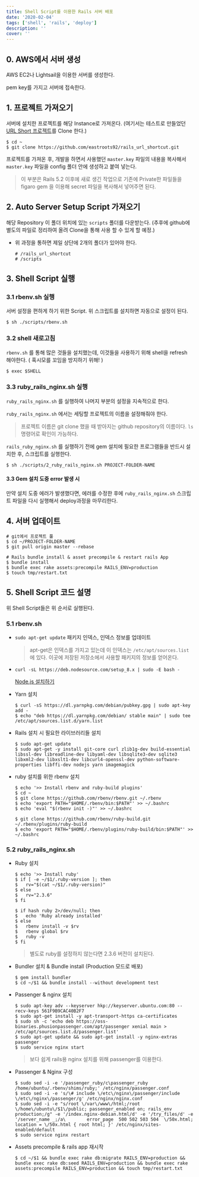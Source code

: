 ```yaml
---
title: Shell Script를 이용한 Rails 서버 배포
date: '2020-02-04'
tags: ['shell', 'rails', 'deploy']
description: ''
cover: ''
---
```


## 0. AWS에서 서버 생성

AWS EC2나 Lightsail을 이용한 서버를 생성한다.

pem key를 가지고 서버에 접속한다.



## 1. 프로젝트 가져오기

서버에 설치한 프로젝트를 해당 Instance로 가져온다.
(여기서는 테스트로 만들었던 [URL Short 프로젝트](https://github.com/eastroots92/rails_url_shortcut)를 Clone 한다.)

```shell
$ cd ~
$ git clone https://github.com/eastroots92/rails_url_shortcut.git
```

프로젝트를 가져온 후, 개발을 하면서 사용했던 `master.key` 파일의 내용을 복사해서 `master.key` 파일을 config 폴더 안에 생성하고 붙여 넣는다.

> 이 부분은 Rails 5.2 이후에 새로 생긴 작업으로 기존에 Private한 파일들을 figaro gem 을 이용해 secret 파일을 복사해서 넣어주면 된다.



## 2. Auto Server Setup Script 가져오기

해당 Repository 이 폴더 위치에 있는 `scripts` 폴더를 다운받는다.
(추후에 github에 별도의 파일로 정리하여 올려 Clone을 통해 사용 할 수 있게 할 예정.)

- 위 과정을 통하면 제일 상단에 2개의 폴더가 있어야 한다.

  ```shell
  # /rails_url_shortcut
  # /scripts
  ```



## 3. Shell Script 실행

### 3.1 rbenv.sh 실행

서버 설정을 편하게 하기 위한 Script. 위 스크립트를 설치하면 자동으로 설정이 된다.

```shell
$ sh ./scripts/rbenv.sh
```

### 3.2  shell 새로고침

`rbenv.sh` 를 통해 많은 것들을 설치했는데, 이것들을 사용하기 위해 shell을 refresh 해야한다.
( 혹시모를 꼬임을 방지하기 위해! )

```shell
$ exec $SHELL
```

### 3.3 ruby_rails_nginx.sh 실행

`ruby_rails_nginx.sh` 를 실행하여 나머지 부분의 설정을 지속적으로 한다.

`ruby_rails_nginx.sh` 에서는 세팅할 프로젝트의 이름을 설정해줘야 한다.

> 프로젝트 이름은 git clone 했을 때 받아지는 github repository의 이름이다. `ls` 명령어로 확인이 가능하다.

`rails_ruby_nginx.sh` 를 실행하기 전에 gem 설치에 필요한 프로그램들을 반드시 설치한 후, 스크립트를 실행한다.

```shell
$ sh ./scripts/2_ruby_rails_nginx.sh PROJECT-FOLDER-NAME
```

#### 3.3  Gem 설치 도중 error 발생 시

만약 설치 도중 에러가 발생했다면, 에러를 수정한 후에 `ruby_rails_nginx.sh` 스크립트 파일을 다시 실행해서 deploy과정을 마무리한다.





## 4. 서버 업데이트

```shell
# git에서 프로젝트 풀
$ cd ~/PROJECT-FOLDER-NAME
$ git pull origin master --rebase

# Rails bundle install & asset precompile & restart rails App
$ bundle install
$ bundle exec rake assets:precompile RAILS_ENV=production
$ touch tmp/restart.txt
```





## 5. Shell Script 코드 설명

위 Shell Script들은 위 순서로 실행된다.

### 5.1 rbenv.sh

- `sudo apt-get update`
  패키지 인덱스, 인덱스 정보를 업데이트

  > apt-get은 인덱스를 가지고 있는데 이 인덱스는 `/etc/apt/sources.list`에 있다. 이곳에 저장된 저장소에서 사용할 패키지의 정보를 얻어온다.

- `curl -sL https://deb.nodesource.com/setup_8.x | sudo -E bash -`

  [Node.js 설치하기](https://nodejs.org/ko/download/package-manager/)

- Yarn 설치

  ```shell
  $ curl -sS https://dl.yarnpkg.com/debian/pubkey.gpg | sudo apt-key add -
  $ echo "deb https://dl.yarnpkg.com/debian/ stable main" | sudo tee /etc/apt/sources.list.d/yarn.list
  ```

- Rails 설치 시 필요한 라이브러리들 설치

  ```shell
  $ sudo apt-get update
  $ sudo apt-get -y install git-core curl zlib1g-dev build-essential libssl-dev libreadline-dev libyaml-dev libsqlite3-dev sqlite3 libxml2-dev libxslt1-dev libcurl4-openssl-dev python-software-properties libffi-dev nodejs yarn imagemagick
  ```

- ruby 설치를 위한 rbenv 설치

  ```shell
  $ echo '>> Install rbenv and ruby-build plugins'
  $ cd ~
  $ git clone https://github.com/rbenv/rbenv.git ~/.rbenv
  $ echo 'export PATH="$HOME/.rbenv/bin:$PATH"' >> ~/.bashrc
  $ echo 'eval "$(rbenv init -)"' >> ~/.bashrc
  
  $ git clone https://github.com/rbenv/ruby-build.git ~/.rbenv/plugins/ruby-build
  $ echo 'export PATH="$HOME/.rbenv/plugins/ruby-build/bin:$PATH"' >> ~/.bashrc
  ```

  

### 5.2 ruby_rails_nginx.sh

- Ruby 설치

  ```shell
  $ echo '>> Install ruby'
  $ if [ -e ~/$1/.ruby-version ]; then
  $   rv="$(cat ~/$1/.ruby-version)"
  $ else
  $   rv="2.3.6"
  $ fi
  
  $ if hash ruby 2>/dev/null; then
  $   echo 'Ruby already installed'
  $ else
  $   rbenv install -v $rv
  $   rbenv global $rv
  $   ruby -v
  $ fi
  ```

  > 별도로 ruby를 설정하지 않는다면 2.3.6 버전이 설치된다.

- Bundler 설치 & Bundle install (Production 모드로 배포)

  ```shell
  $ gem install bundler
  $ cd ~/$1 && bundle install --without development test
  ```

- Passenger & nginx 설치

  ```shell
  $ sudo apt-key adv --keyserver hkp://keyserver.ubuntu.com:80 --recv-keys 561F9B9CAC40B2F7
  $ sudo apt-get install -y apt-transport-https ca-certificates
  $ sudo sh -c 'echo deb https://oss-binaries.phusionpassenger.com/apt/passenger xenial main > /etc/apt/sources.list.d/passenger.list'
  $ sudo apt-get update && sudo apt-get install -y nginx-extras passenger
  $ sudo service nginx start
  ```

  > 보다 쉽게 rails용 nginx 설치를 위해 passenger를 이용한다.

- Passenger & Nginx 구성

  ```shell
  $ sudo sed -i -e '/passenger_ruby/c\passenger_ruby /home/ubuntu/.rbenv/shims/ruby;' /etc/nginx/passenger.conf
  $ sudo sed -i -e 's/\# include \/etc\/nginx\/passenger/include \/etc\/nginx\/passenger/g' /etc/nginx/nginx.conf
  $ sudo sed -i -e "s/root \/var\/www\/html;/root \/home\/ubuntu\/$1\/public; passenger_enabled on; rails_env production;/g" -e '/index.nginx-debian.html/d' -e '/try_files/d' -e '/server_name _;/a\        error_page  500 502 503 504  \/50x.html; location = \/50x.html { root html; }' /etc/nginx/sites-enabled/default
  $ sudo service nginx restart
  ```

- Assets precompile & rails app 재시작

  ```shell
  $ cd ~/$1 && bundle exec rake db:migrate RAILS_ENV=production && bundle exec rake db:seed RAILS_ENV=production && bundle exec rake assets:precompile RAILS_ENV=production && touch tmp/restart.txt
  ```
